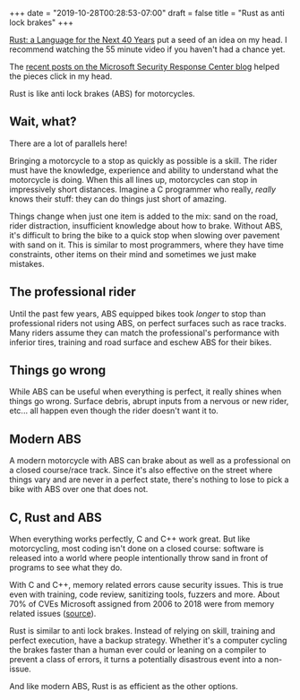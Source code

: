 +++
date = "2019-10-28T00:28:53-07:00"
draft = false
title = "Rust as anti lock brakes"
+++

[Rust: a Language for the Next 40 Years](https://www.youtube.com/watch?v=A3AdN7U24iU) put a seed of an idea on my head. I recommend watching the 55 minute video if you haven't had a chance yet.

The [recent posts on the Microsoft Security Response Center blog](https://msrc-blog.microsoft.com/2019/07/16/a-proactive-approach-to-more-secure-code/) helped the pieces click in my head.

Rust is like anti lock brakes (ABS) for motorcycles.

## Wait, what?

There are a lot of parallels here!

Bringing a motorcycle to a stop as quickly as possible is a skill. The rider must have the knowledge, experience and ability to understand what the motorcycle is doing. When this all lines up, motorcycles can stop in impressively short distances. Imagine a C programmer who really, *really* knows their stuff: they can do things just short of amazing.

Things change when just one item is added to the mix: sand on the road, rider distraction, insufficient knowledge about how to brake. Without ABS, it's difficult to bring the bike to a quick stop when slowing over pavement with sand on it. This is similar to most programmers, where they have time constraints, other items on their mind and sometimes we just make mistakes.

## The professional rider

Until the past few years, ABS equipped bikes took *longer* to stop than professional riders not using ABS, on perfect surfaces such as race tracks. Many riders assume they can match the professional's performance with inferior tires, training and road surface and eschew ABS for their bikes.

## Things go wrong

While ABS can be useful when everything is perfect, it really shines when things go wrong. Surface debris, abrupt inputs from a nervous or new rider, etc... all happen even though the rider doesn't want it to.

## Modern ABS

A modern motorcycle with ABS can brake about as well as a professional on a closed course/race track. Since it's also effective on the street where things vary and are never in a perfect state, there's nothing to lose to pick a bike with ABS over one that does not.

## C, Rust and ABS

When everything works perfectly, C and C++ work great. But like motorcycling, most coding isn't done on a closed course: software is released into a world where people intentionally throw sand in front of programs to see what they do.

With C and C++, memory related errors cause security issues. This is true even with training, code review, sanitizing tools, fuzzers and more. About 70% of CVEs Microsoft assigned from 2006 to 2018 were from memory related issues ([source](https://msrc-blog.microsoft.com/2019/07/16/a-proactive-approach-to-more-secure-code/)).

Rust is similar to anti lock brakes. Instead of relying on skill, training and perfect execution, have a backup strategy. Whether it's a computer cycling the brakes faster than a human ever could or leaning on a compiler to prevent a class of errors, it turns a potentially disastrous event into a non-issue.

And like modern ABS, Rust is as efficient as the other options.

